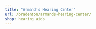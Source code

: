 ```yaml
---
title: "Armand's Hearing Center"
url: /bradenton/armands-hearing-center/
shop: hearing aids
---
```

